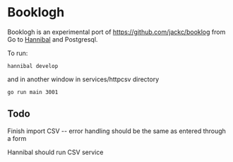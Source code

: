# Booklogh

Booklogh is an experimental port of https://github.com/jackc/booklog from Go to [Hannibal](https://github.com/jackc/hannibal) and Postgresql.

To run:

`hannibal develop`

and in another window in services/httpcsv directory

`go run main 3001`

## Todo

Finish import CSV
-- error handling should be the same as entered through a form

Hannibal should run CSV service
